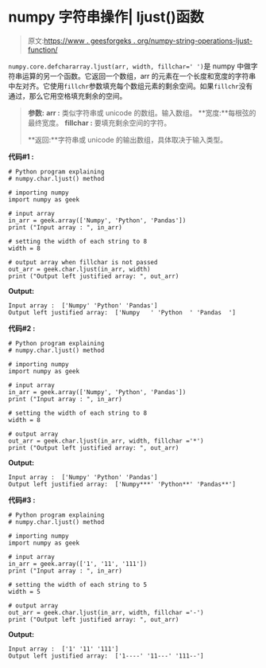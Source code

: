 # numpy 字符串操作| ljust()函数

> 原文:[https://www . geesforgeks . org/numpy-string-operations-ljust-function/](https://www.geeksforgeeks.org/numpy-string-operations-ljust-function/)

`numpy.core.defchararray.ljust(arr, width, fillchar=' ')`是 numpy 中做字符串运算的另一个函数。它返回一个数组，arr 的元素在一个长度和宽度的字符串中左对齐。它使用`fillchr`参数填充每个数组元素的剩余空间。如果`fillchr`没有通过，那么它用空格填充剩余的空间。

> **参数:**
> **arr :** 类似字符串或 unicode 的数组。输入数组。
> **宽度:**每根弦的最终宽度。
> **fillchar :** 要填充剩余空间的字符。
> 
> **返回:**字符串或 unicode 的输出数组，具体取决于输入类型。

**代码#1 :**

```
# Python program explaining
# numpy.char.ljust() method 

# importing numpy 
import numpy as geek

# input array  
in_arr = geek.array(['Numpy', 'Python', 'Pandas'])
print ("Input array : ", in_arr) 

# setting the width of each string to 8
width = 8

# output array when fillchar is not passed
out_arr = geek.char.ljust(in_arr, width)
print ("Output left justified array: ", out_arr) 
```

**Output:**

```
Input array :  ['Numpy' 'Python' 'Pandas']
Output left justified array:  ['Numpy   ' 'Python  ' 'Pandas  ']

```

**代码#2 :**

```
# Python program explaining
# numpy.char.ljust() method 

# importing numpy 
import numpy as geek

# input array  
in_arr = geek.array(['Numpy', 'Python', 'Pandas'])
print ("Input array : ", in_arr) 

# setting the width of each string to 8
width = 8

# output array 
out_arr = geek.char.ljust(in_arr, width, fillchar ='*')
print ("Output left justified array: ", out_arr) 
```

**Output:**

```
Input array :  ['Numpy' 'Python' 'Pandas']
Output left justified array:  ['Numpy***' 'Python**' 'Pandas**']

```

**代码#3 :**

```
# Python program explaining
# numpy.char.ljust() method 

# importing numpy 
import numpy as geek

# input array  
in_arr = geek.array(['1', '11', '111'])
print ("Input array : ", in_arr)

# setting the width of each string to 5
width = 5

# output array
out_arr = geek.char.ljust(in_arr, width, fillchar ='-')
print ("Output left justified array: ", out_arr) 
```

**Output:**

```
Input array :  ['1' '11' '111']
Output left justified array:  ['1----' '11---' '111--']

```